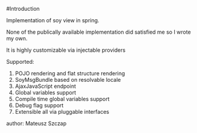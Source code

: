 #Introduction

Implementation of soy view in spring.

None of the publically available implementation did satisfied me so I wrote my own.

It is highly customizable via injectable providers

Supported:
1. POJO rendering and flat structure rendering
2. SoyMsgBundle based on resolvable locale
3. AjaxJavaScript endpoint
4. Global variables support
5. Compile time global variables support
6. Debug flag support
7. Extensible all via pluggable interfaces

author: Mateusz Szczap




